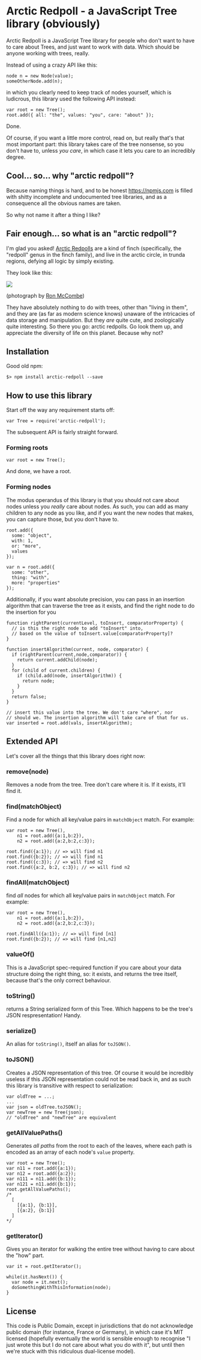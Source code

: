 # Arctic Redpoll - a JavaScript Tree library (obviously)

Arctic Redpoll is a JavaScript Tree library for people who don't want to have to care about Trees, and just want to work with data. Which should be anyone working with trees, really.

Instead of using a crazy API like this:

```
node n = new Node(value);
someOtherNode.add(n);
```

in which you clearly need to keep track of nodes yourself, which is ludicrous, this library used the following API instead:

```
var root = new Tree();
root.add({ all: "the", values: "you", care: "about" });
```

Done. 

Of course, if you want a little more control, read on, but really that's that most important part: this library takes care of the tree nonsense, so you don't have to, unless *you care*, in which case it lets you care to an incredibly degree.

## Cool... so... why "arctic redpoll"?

Because naming things is hard, and to be honest https://npmjs.com is filled with shitty incomplete and undocumented tree libraries, and as a consequence all the obvious names are taken.

So why not name it after a thing I like?   

## Fair enough... so what is an "arctic redpoll"?

I'm glad you asked! [Arctic Redpolls](https://en.wikipedia.org/wiki/Arctic_redpoll) are a kind of finch (specifically, the "redpoll" genus in the finch family), and live in the arctic circle, in trunda regions, defying all logic by simply existing.

They look like this:

![](720-1440-arctic-redpoll-AF2T13681.jpg)

(photograph by [Ron McCombe](http://focusingonwildlife.com/news/arctic-redpoll-kaamanen-finland))

They have absolutely nothing to do with trees, other than "living in them", and they are (as far as modern science knows) unaware of the intricacies of data storage and manipulation. But they *are* quite cute, and zoologically quite interesting. So there you go: arctic redpolls. Go look them up, and appreciate the diversity of life on this planet. Because why not?

## Installation

Good old npm:
```
$> npm install arctic-redpoll --save
```

## How to use this library

Start off the way any requirement starts off:

```
var Tree = require('arctic-redpoll');
```

The subsequent API is fairly straight forward.

### Forming roots

```
var root = new Tree();
```

And done, we have a root.

### Forming nodes

The modus operandus of this library is that you should not care about nodes unless you *really* care about nodes. As such, you can add as many children to any node as you like, and if you want the new nodes that makes, you can capture those, but you don't have to.

```
root.add({
  some: "object",
  with: 1,
  or: "more",
  values
});

var n = root.add({
  some: "other",
  thing: "with",
  more: "properties"
});
```

Additionally, if you want absolute precision, you can pass in an insertion algorithm that can traverse the tree as it exists, and find the right node to do the insertion for you

```
function rightParent(currentLevel, toInsert, comparatorProperty) {
  // is this the right node to add "toInsert" into,
  // based on the value of toInsert.value[comparatorProperty]?
}

function insertAlgorithm(current, node, comparator) {
  if (rightParent(current,node,comparator)) {
    return current.addChild(node);
  }
  for (child of current.children) {
    if (child.add(node, insertAlgorithm)) {
      return node;
    } 
  }
  return false;
}

// insert this value into the tree. We don't care "where", nor
// should we. The insertion algorithm will take care of that for us.
var inserted = root.add(vals, insertAlgorithm);
```
## Extended API

Let's cover all the things that this library does right now:

### remove(node)

Removes a node from the tree. Tree don't care where it is. If it exists, it'll find it.

### find(matchObject)

Find a node for which all key/value pairs in `matchObject` match. For example:
```
var root = new Tree(),
    n1 = root.add({a:1,b:2}),
    n2 = root.add({a:2,b:2,c:3});

root.find({a:1}); // => will find n1
root.find({b:2}); // => will find n1
root.find({c:3}); // => will find n2
root.find({a:2, b:2, c:3}); // => will find n2
```

### findAll(matchObject)

find *all* nodes for which all key/value pairs in `matchObject` match. For example:
```
var root = new Tree(),
    n1 = root.add({a:1,b:2}),
    n2 = root.add({a:2,b:2,c:3});

root.findAll({a:1}); // => will find [n1]
root.find({b:2}); // => will find [n1,n2]
```

### valueOf()

This is a JavaScript spec-required function if you care about your data structure doing the right thing, so: it exists, and returns the tree itself, because that's the only correct behaviour.

### toString()

returns a String serialized form of this Tree. Which happens to be the tree's JSON respresentation! Handy.

### serialize()

An alias for `toString()`, itself an alias for `toJSON()`.

### toJSON()

Creates a JSON representation of this tree. Of course it would be incredibly useless if this JSON representation could not be read back in, and as such this library is transitive with respect to serialization:

```
var oldTree = ...;
...
var json = oldTree.toJSON();
var newTree = new Tree(json);
// "oldTree" and "newTree" are equivalent
```

### getAllValuePaths()

Generates *all paths* from the root to each of the leaves, where each path is encoded as an array of each node's `value` property. 

```
var root = new Tree();
var n11 = root.add({a:1});
var n12 = root.add({a:2});
var n111 = n11.add({b:1});
var n121 = n11.add({b:1});
root.getAllValuePaths();
/*
  [
    [{a:1}, {b:1}],
    [{a:2}, {b:1}]
  ]
*/ 
```

### getIterator()

Gives you an iterator for walking the entire tree without having to care about the "how" part.

```
var it = root.getIterator();

while(it.hasNext()) {
  var node = it.next();
  doSomethingWithThisInformation(node);
}
```

## License

This code is Public Domain, except in jurisdictions that do not acknowledge public domain (for instance, France or Germany), in which case it's MIT licensed (hopefully eventually the world is sensible enough to recognise "I just wrote this but I do not care about what you do with it", but until then we're stuck with this ridiculous dual-license model).

